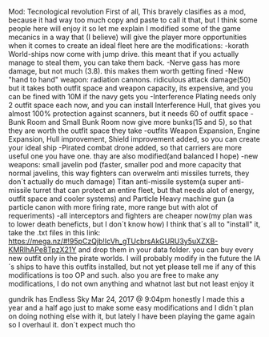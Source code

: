 Mod: Tecnological revolution
First of all, This bravely clasifies as a mod, because it had way too much copy and paste to call it that, but I think some people here will enjoy it so let me explain
I modified some of the game mecanics in a way that (I believe) will give the player more opportunities when it comes to create an ideal fleet
here are the modifications:
-korath World-ships now come with jump drive. this meant that if you actually manage to steal them, you can take them back.
-Nerve gass has more damage, but not much (3.8). this makes them worth getting fined
-New "hand to hand" weapon: radiation cannons. ridiculous attack damage(50) but it takes both outfit space and weapon capacity, its expensive, and you can be fined with 10M if the navy gets you
-Interference Plating needs only 2 outfit space each now, and you can install Interference Hull, that gives you almost 100% protection against scanners, but it needs 60 of outfit space
-Bunk Room and Small Bunk Room now give more bunks(15 and 5), so that they are worth the outfit space they take
-outfits Weapon Expansion, Engine Expansion, Hull improvement, Shield improvement added, so you can create your ideal ship
-Pirated combat drone added, so that carriers are more useful one you have one. thay are also modified(and balanced I hope)
-new weapons: small javelin pod (faster, smaller pod and more capacity that normal javelins, this way fighters can overwelm anti missiles turrets, they don´t actually do much damage) Titan anti-missile system(a super anti-missile turret that can protect an entire fleet, but that needs alot of energy, outfit space and cooler systems) and Particle Heavy machine gun (a particle canon with more firing rate, more range but with alot of requeriments)
-all interceptors and fighters are cheaper now(my plan was to lower death beneficts, but I don´t know how)
I think that´s all
to "install" it, take the .txt files in this link:
https://mega.nz/#!95pCzQjb!IcVh_gTUcbrsAkGURU3y5uXZXB-KMRlhAPe8TpzX21Y
and drop them in your data folder. you can buy every new outfit only in the pirate worlds. I will probably modify in the future the IA´s ships to have this outfits installed, but not yet
please tell me if any of this modifications is too OP and such. also you are free to make any modifications, I do not own anything and whatnot
last but not least enjoy it



gundrik󠀡󠀡󠀡󠀡  has Endless Sky Mar 24, 2017 @ 9:04pm 
honestly I made this a year and a half ago just to make some easy modifications and I didn´t plan on doing nothing else with it, but lately I have been playing the game again so I overhaul it. don´t expect much tho
